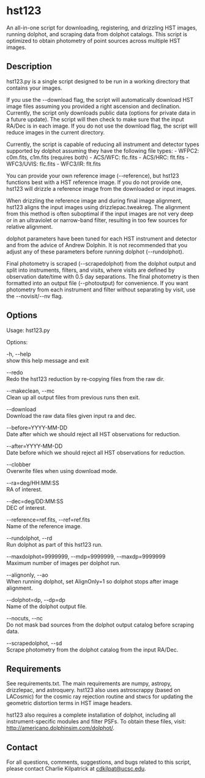 # hst123

An all-in-one script for downloading, registering, and drizzling HST images, running dolphot, and scraping data from dolphot catalogs.  This script is optimized to obtain photometry of point sources across multiple HST images.

## Description

hst123.py is a single script designed to be run in a working directory that contains your images.

If you use the --download flag, the script will automatically download HST image files assuming you provided a right ascension and declination.  Currently, the script only downloads public data (options for private data in a future update).  The script will then check to make sure that the input RA/Dec is in each image.  If you do not use the download flag, the script will reduce images in the current directory.

Currently, the script is capable of reducing all instrument and detector types supported by dolphot assuming they have the following file types:
    - WFPC2: c0m.fits, c1m.fits (requires both)
    - ACS/WFC: flc.fits
    - ACS/HRC: flt.fits
    - WFC3/UVIS: flc.fits
    - WFC3/IR: flt.fits

You can provide your own reference image (--reference), but hst123 functions best with a HST reference image.  If you do not provide one, hst123 will drizzle a reference image from the downloaded or input images.

When drizzling the reference image and during final image alignment, hst123 aligns the input images using drizzlepac.tweakreg. The alignment from this method is often suboptimal if the input images are not very deep or in an ultraviolet or narrow-band filter, resulting in too few sources for relative alignment.

dolphot parameters have been tuned for each HST instrument and detector and from the advice of Andrew Dolphin. It is not recommended that you adjust any of these parameters before running dolphot (--rundolphot).

Final photometry is scraped (--scrapedolphot) from the dolphot output and split into instruments, filters, and visits, where visits are defined by observation date/time with 0.5 day separations. The final photometry is then formatted into an output file (--photoutput) for convenience.  If you want photometry from each instrument and filter without separating by visit, use the --novisit/--nv flag.

## Options

Usage: hst123.py

Options:

  -h, --help<br/>            show this help message and exit

  --redo<br/>                Redo the hst123 reduction by re-copying files from the
                        raw dir.

  --makeclean, --mc<br/>     Clean up all output files from previous runs then
                        exit.

  --download<br/>            Download the raw data files given input ra and dec.

  --before=YYYY-MM-DD<br/>   Date after which we should reject all HST observations
                        for reduction.

  --after=YYYY-MM-DD<br/>    Date before which we should reject all HST
                        observations for reduction.

  --clobber<br/>             Overwrite files when using download mode.

  --ra=deg/HH:MM:SS<br/>     RA of interest.

  --dec=deg/DD:MM:SS<br/>    DEC of interest.

  --reference=ref.fits, --ref=ref.fits<br/>
                        Name of the reference image.

  --rundolphot, --rd<br/>    Run dolphot as part of this hst123 run.

  --maxdolphot=9999999, --mdp=9999999, --maxdp=9999999<br/>
                        Maximum number of images per dolphot run.

  --alignonly, --ao<br/>     When running dolphot, set AlignOnly=1 so dolphot stops
                        after image alignment.

  --dolphot=dp, --dp=dp<br/>
                        Name of the dolphot output file.

  --nocuts, --nc<br/>        Do not mask bad sources from the dolphot output
                        catalog before scraping data.

  --scrapedolphot, --sd<br/>
                        Scrape photometry from the dolphot catalog from the
                        input RA/Dec.

## Requirements

See requirements.txt.  The main requirements are numpy, astropy, drizzlepac, and astroquery.  hst123 also uses astroscrappy (based on LACosmic) for the cosmic ray rejection routine and stwcs for updating the geometric distortion terms in HST image headers.

hst123 also requires a complete installation of dolphot, including all instrument-specific modules and filter PSFs.  To obtain these files, visit: http://americano.dolphinsim.com/dolphot/.

## Contact

For all questions, comments, suggestions, and bugs related to this script, please contact Charlie Kilpatrick at cdkilpat@ucsc.edu.
